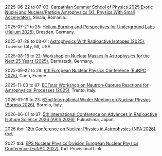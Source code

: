 2025-06-22 to 07-03: [Carpathian Summer School of Physics 2025 Exotic Nuclei and Nuclear/Particle Astrophysics (X). Physics With Small Accelerators](https://cssp25.nipne.ro/ "Focuses on exotic nuclei and nuclear/particle astrophysics. Topics include nuclear reactions with small accelerators, rare isotope studies, and astrophysical processes, with emphasis on experimental techniques and theoretical modeling."), Sinaia, Romania.

2025-07-21 to 25: [Helium Burning and Perspectives for Underground Labs (Helium 2025)](https://events.hifis.net/event/2207/ "Helium 2025 focuses on helium burning in nuclear astrophysics, covering stellar nucleosynthesis, reaction rates, and underground experiments. Topics include alpha-capture reactions, applications in cosmology, emphasizing low-background nuclear measurements for astrophysical research."), Dresden, Germany.

2025-07-28 to 08-01: [Astrophysics With Radioactive Isotopes (2025)](https://indico.global/event/5668/ "This conference focuses on radioactive isotopes in astrophysics, covering nucleosynthesis, decay processes, and isotopic abundances. Topics include supernova remnants, cosmic rays, and applications in stellar evolution, emphasizing experimental and theoretical nuclear astrophysical research."), Traverse City, MI, USA.

2025-08-18 to 22: [Workshop on Nuclear Masses in Astrophysics for the Next 25 Years (2025)](https://indico.gsi.de/event/22417/ "This workshop explores nuclear masses in astrophysics, covering mass measurements, nuclear reactions, and nucleosynthesis. Topics include stellar evolution, neutron star physics, and applications in cosmology, emphasizing high-precision nuclear data for astrophysical modeling and simulations."), Darmstadt, Germany.

2025-09-22 to 26: [6th European Nuclear Physics Conference (EuNPC 2025)](https://indico.in2p3.fr/event/30430/ "EuNPC 2025 focuses on nuclear physics, covering nuclear structure, reactions, and astrophysics. Topics include exotic nuclei, nuclear fusion, and applications in energy and cosmology, emphasizing experimental and theoretical advances in nuclear science and technology."), Caen, France.

2025-11-03 to 07: [ECTstar Workshop on Neutron-Capture Reactions for Astrophysical Processes (2025)](https://indico.ectstar.eu/event/246/ "This workshop explores neutron-capture reactions, covering nucleosynthesis, nuclear reaction rates, and astrophysical modeling. Topics include applications in stellar evolution, supernovae, and cosmology, emphasizing experimental and computational studies of nuclear processes in astrophysical environments."), Trento, Italy.

2026-01-19 to 23: [62nd International Winter Meeting on Nuclear Physics (Bormio 2026)](https://bormiomeeting.com/ "Explores advancements in nuclear physics. Topics include nuclear structure, reactions, and astrophysical applications, with a focus on experimental and theoretical developments in nuclear science."), Bormio, Italy.

2026-06-01 to 07: [5th International Conference on Advances in Radioactive Isotope Science 2026 (ARIS 2026)](https://indico.rcnp.osaka-u.ac.jp/event/2571/ "Explores radioactive isotope science. Topics include isotope production, nuclear reactions, and applications in medical physics, astrophysics, and fundamental nuclear research."), Fukushima, Japan.

2026 tbd: [12th Conference on Nuclear Physics in Astrophysics (NPA 2026)](https://members.eps.org/blogpost/739426/News "NPA-XII 2026 focuses on nuclear astrophysics, covering nucleosynthesis, stellar evolution, and nuclear reactions. Topics include applications in supernovae, neutron stars, and cosmology, emphasizing experimental and theoretical studies of nuclear processes in astrophysical environments."), tbd.

2027 tbd: [EPS Nuclear Physics Division European Nuclear Physics Conference (EuNPC 2027)](https://members.eps.org/blogpost/739426/509153/Call-for-bids-European-Nuclear-Physics-Conference-2027-EuNPC-2027 "Explores advancements in nuclear physics. Topics include nuclear structure, reactions, and computational modeling, with applications in particle physics and astrophysics."), tbd. Provisional Link.

